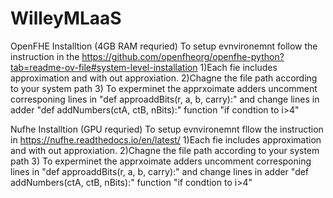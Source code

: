 # WilleyMLaaS


OpenFHE Installtion (4GB RAM requried)
To setup evnvironemnt follow the instruction in the https://github.com/openfheorg/openfhe-python?tab=readme-ov-file#system-level-installation
 1)Each fie includes approximation and with out approxiation.
 2)Chagne the file path according to your system path
 3) To experminet the apprxoimate adders uncomment corresponing lines in "def approaddBits(r, a, b, carry):" and change lines in adder "def addNumbers(ctA, ctB, nBits):" function "if condtion to i>4"

 Nufhe Installtion (GPU requried)
 To setup evnvironemnt fllow the instruction in  https://nufhe.readthedocs.io/en/latest/
1)Each fie includes approximation and with out approxiation.
 2)Chagne the file path according to your system path
 3) To experminet the apprxoimate adders uncomment corresponing lines in "def approaddBits(r, a, b, carry):" and change lines in adder "def addNumbers(ctA, ctB, nBits):" function "if condtion to i>4"
